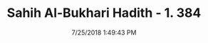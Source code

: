 ---
title        : "Sahih Al-Bukhari Hadith - 1. 384"
date         : 7/25/2018 1:49:43 PM
draft        : false
type         : "hadith"
layout       : "hadith"
BookCode     : "SHB"
VolumeNumber : "1"
HadithNumber : "384"
categories  :  ["Prayer-Praying with Khuffs leather socks."]
tags  :  ["Ibrahim"]
---